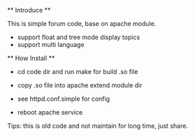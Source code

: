 ** Introduce **

This is simple forum code, base on apache module.

- support float and tree mode display topics
- support multi language

** How Install **

- cd code dir and run make for build .so file

- copy .so file into apache extend module dir

- see httpd.conf.simple for config

- reboot apache service


Tips: this is old code and not maintain for long time, just share.

